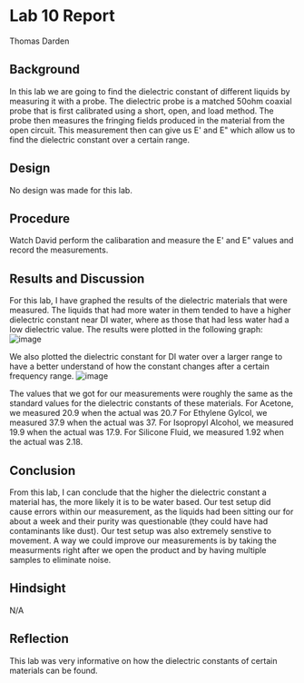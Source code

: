 # Lab 10 Report
Thomas Darden

## Background
In this lab we are going to find the dielectric constant of different liquids by measuring it with a probe. The dielectric probe is a matched 50ohm coaxial probe that is first calibrated using a short, open, and load method. The probe then measures the fringing fields produced in the material from the open circuit. This measurement then can give us E' and E" which allow us to find the dielectric constant over a certain range.

## Design
No design was made for this lab.

## Procedure
Watch David perform the calibaration and measure the E' and E" values and record the measurements.

## Results and Discussion
For this lab, I have graphed the results of the dielectric materials that were measured. The liquids that had more water in them tended to have a higher dielectric constant near DI water, where as those that had less water had a low dielectric value. The results were plotted in the following graph:
![image](https://github.com/CourseReps/ECEN452-Spring2016/blob/master/Students/td2016/Lab10/all_dielectric.png)<br>

We also plotted the dielectric constant for DI water over a larger range to have a better understand of how the constant changes after a certain frequency range. 
![image](https://github.com/CourseReps/ECEN452-Spring2016/blob/master/Students/td2016/Lab10/diwater.png)<br>

The values that we got for our measurements were roughly the same as the standard values for the dielectric constants of these materials.
For Acetone, we measured 20.9 when the actual was 20.7
For Ethylene Gylcol, we measured 37.9 when the actual was 37.
For Isopropyl Alcohol, we measured 19.9 when the actual was 17.9.
For Silicone Fluid, we measured 1.92 when the actual was 2.18.

## Conclusion
From this lab, I can conclude that the higher the dielectric constant a material has, the more likely it is to be water based. Our test setup did cause errors within our measurement, as the liquids had been sitting our for about a week and their purity was questionable (they could have had contaminants like dust). Our test setup was also extremely senstive to movement. A way we could improve our measurements is by taking the measurments right after we open the product and by having multiple samples to eliminate noise.

## Hindsight
N/A

## Reflection
This lab was very informative on how the dielectric constants of certain materials can be found.
